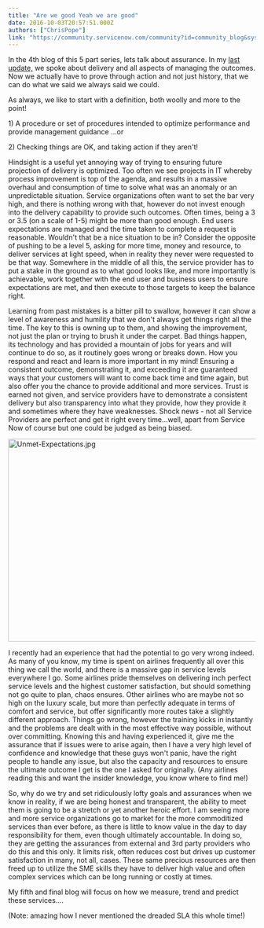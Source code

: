 ```yaml
---
title: "Are we good Yeah we are good"
date: 2016-10-03T20:57:51.000Z
authors: ["ChrisPope"]
link: "https://community.servicenow.com/community?id=community_blog&sys_id=675d2a29dbd0dbc01dcaf3231f96190f"
---
```

<p>In the 4th blog of this 5 part series, lets talk about assurance. In my <a title="" _jive_internal="true" href="/community?id=community_blog&sys_id=936d2e29dbd0dbc01dcaf3231f9619ff">last update,</a> we spoke about delivery and all aspects of managing the outcomes. Now we actually have to prove through action and not just history, that we can do what we said we always said we could.</p><p></p><p>As always, we like to start with a definition, both woolly and more to the point!</p><p>1) A procedure or set of procedures intended to optimize performance and provide management guidance …or</p><p></p><p>2) Checking things are OK, and taking action if they aren't!</p><p></p><p>Hindsight is a useful yet annoying way of trying to ensuring future projection of delivery is optimized. Too often we see projects in IT whereby process improvement is top of the agenda, and results in a massive overhaul and consumption of time to solve what was an anomaly or an unpredictable situation. Service organizations often want to set the bar very high, and there is nothing wrong with that, however do not invest enough into the delivery capability to provide such outcomes. Often times, being a 3 or 3.5 (on a scale of 1-5) might be more than good enough. End users expectations are managed and the time taken to complete a request is reasonable. Wouldn't that be a nice situation to be in? Consider the opposite of pushing to be a level 5, asking for more time, money and resource, to deliver services at light speed, when in reality they never were requested to be that way. Somewhere in the middle of all this, the service provider has to put a stake in the ground as to what good looks like, and more importantly is achievable, work together with the end user and business users to ensure expectations are met, and then execute to those targets to keep the balance right. </p><p></p><p>Learning from past mistakes is a bitter pill to swallow, however it can show a level of awareness and humility that we don't always get things right all the time. The key to this is owning up to them, and showing the improvement, not just the plan or trying to brush it under the carpet. Bad things happen, its technology and has provided a mountain of jobs for years and will continue to do so, as it routinely goes wrong or breaks down. How you respond and react and learn is more important in my mind! Ensuring a consistent outcome, demonstrating it, and exceeding it are guaranteed ways that your customers will want to come back time and time again, but also offer you the chance to provide additional and more services. Trust is earned not given, and service providers have to demonstrate a consistent delivery but also transparency into what they provide, how they provide it and sometimes where they have weaknesses. Shock news - not all Service Providers are perfect and get it right every time…well, apart from Service Now of course but one could be judged as being biased.</p><p></p><p><img  alt="Unmet-Expectations.jpg" class="image-1 jive-image" src="0e26388edb9c57049c9ffb651f961979.iix" style="width: 620px; height: 413px;"/></p><p></p><p>I recently had an experience that had the potential to go very wrong indeed. As many of you know, my time is spent on airlines frequently all over this thing we call the world, and there is a massive gap in service levels everywhere I go. Some airlines pride themselves on delivering inch perfect service levels and the highest customer satisfaction, but should something not go quite to plan, chaos ensures. Other airlines who are maybe not so high on the luxury scale, but more than perfectly adequate in terms of comfort and service, but offer significantly more routes take a slightly different approach. Things go wrong, however the training kicks in instantly and the problems are dealt with in the most effective way possible, without over committing. Knowing this and having experienced it, give me the assurance that if issues were to arise again, then I have a very high level of confidence and knowledge that these guys won't panic, have the right people to handle any issue, but also the capacity and resources to ensure the ultimate outcome I get is the one I asked for originally. (Any airlines reading this and want the insider knowledge, you know where to find me!)</p><p></p><p>So, why do we try and set ridiculously lofty goals and assurances when we know in reality, if we are being honest and transparent, the ability to meet them is going to be a stretch or yet another heroic effort. I am seeing more and more service organizations go to market for the more commoditized services than ever before, as there is little to know value in the day to day responsibility for them, even though ultimately accountable. In doing so, they are getting the assurances from external and 3rd party providers who do this and this only. It limits risk, often reduces cost but drives up customer satisfaction in many, not all, cases. These same precious resources are then freed up to utilize the SME skills they have to deliver high value and often complex services which can be long running or costly at times. </p><p></p><p>My fifth and final blog will focus on how we measure, trend and predict these services….</p><p></p><p>(Note: amazing how I never mentioned the dreaded SLA this whole time!)</p>